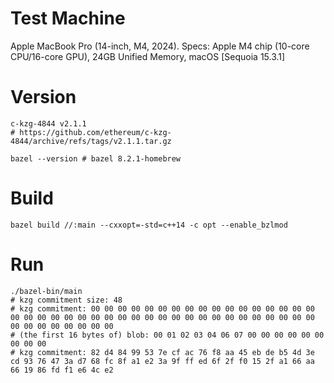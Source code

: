 # Test Machine
Apple MacBook Pro (14-inch, M4, 2024). Specs: Apple M4 chip (10-core CPU/16-core GPU), 24GB Unified Memory, macOS [Sequoia 15.3.1]
# Version
```shell
c-kzg-4844 v2.1.1
# https://github.com/ethereum/c-kzg-4844/archive/refs/tags/v2.1.1.tar.gz

bazel --version # bazel 8.2.1-homebrew
```
# Build
```shell
bazel build //:main --cxxopt=-std=c++14 -c opt --enable_bzlmod
```
# Run
```shell
./bazel-bin/main
# kzg commitment size: 48
# kzg commitment: 00 00 00 00 00 00 00 00 00 00 00 00 00 00 00 00 00 00 00 00 00 00 00 00 00 00 00 00 00 00 00 00 00 00 00 00 00 00 00 00 00 00 00 00 00 00 00 00
# (the first 16 bytes of) blob: 00 01 02 03 04 06 07 00 00 00 00 00 00 00 00 00
# kzg commitment: 82 d4 84 99 53 7e cf ac 76 f8 aa 45 eb de b5 4d 3e cd 93 76 47 3a d7 68 fc 8f a1 e2 3a 9f ff ed 6f 2f f0 15 2f a1 66 aa 66 19 86 fd f1 e6 4c e2
```
